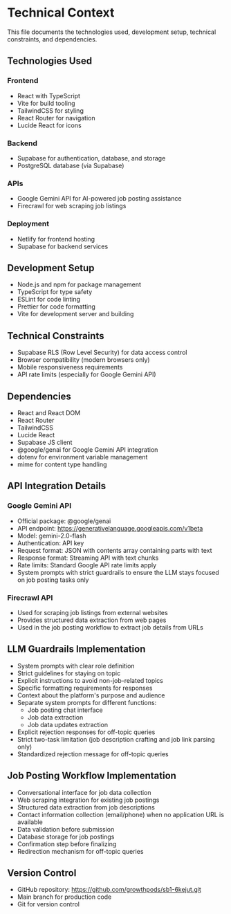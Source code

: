 # Technical Context

This file documents the technologies used, development setup, technical constraints, and dependencies.

## Technologies Used

### Frontend
- React with TypeScript
- Vite for build tooling
- TailwindCSS for styling
- React Router for navigation
- Lucide React for icons

### Backend
- Supabase for authentication, database, and storage
- PostgreSQL database (via Supabase)

### APIs
- Google Gemini API for AI-powered job posting assistance
- Firecrawl for web scraping job listings

### Deployment
- Netlify for frontend hosting
- Supabase for backend services

## Development Setup
- Node.js and npm for package management
- TypeScript for type safety
- ESLint for code linting
- Prettier for code formatting
- Vite for development server and building

## Technical Constraints
- Supabase RLS (Row Level Security) for data access control
- Browser compatibility (modern browsers only)
- Mobile responsiveness requirements
- API rate limits (especially for Google Gemini API)

## Dependencies
- React and React DOM
- React Router
- TailwindCSS
- Lucide React
- Supabase JS client
- @google/genai for Google Gemini API integration
- dotenv for environment variable management
- mime for content type handling

## API Integration Details

### Google Gemini API
- Official package: @google/genai
- API endpoint: https://generativelanguage.googleapis.com/v1beta
- Model: gemini-2.0-flash
- Authentication: API key
- Request format: JSON with contents array containing parts with text
- Response format: Streaming API with text chunks
- Rate limits: Standard Google API rate limits apply
- System prompts with strict guardrails to ensure the LLM stays focused on job posting tasks only

### Firecrawl API
- Used for scraping job listings from external websites
- Provides structured data extraction from web pages
- Used in the job posting workflow to extract job details from URLs

## LLM Guardrails Implementation
- System prompts with clear role definition
- Strict guidelines for staying on topic
- Explicit instructions to avoid non-job-related topics
- Specific formatting requirements for responses
- Context about the platform's purpose and audience
- Separate system prompts for different functions:
  - Job posting chat interface
  - Job data extraction
  - Job data updates extraction
- Explicit rejection responses for off-topic queries
- Strict two-task limitation (job description crafting and job link parsing only)
- Standardized rejection message for off-topic queries

## Job Posting Workflow Implementation
- Conversational interface for job data collection
- Web scraping integration for existing job postings
- Structured data extraction from job descriptions
- Contact information collection (email/phone) when no application URL is available
- Data validation before submission
- Database storage for job postings
- Confirmation step before finalizing
- Redirection mechanism for off-topic queries

## Version Control
- GitHub repository: https://github.com/growthpods/sb1-6kejut.git
- Main branch for production code
- Git for version control
